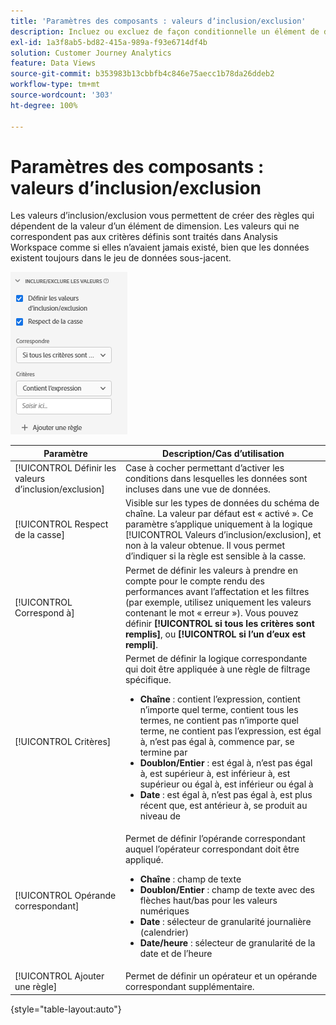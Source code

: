 ```yaml
---
title: 'Paramètres des composants : valeurs dʼinclusion/exclusion'
description: Incluez ou excluez de façon conditionnelle un élément de dimension en fonction de sa valeur.
exl-id: 1a3f8ab5-bd82-415a-989a-f93e6714df4b
solution: Customer Journey Analytics
feature: Data Views
source-git-commit: b353983b13cbbfb4c846e75aecc1b78da26ddeb2
workflow-type: tm+mt
source-wordcount: '303'
ht-degree: 100%

---
```


# Paramètres des composants : valeurs dʼinclusion/exclusion

Les valeurs dʼinclusion/exclusion vous permettent de créer des règles qui dépendent de la valeur dʼun élément de dimension. Les valeurs qui ne correspondent pas aux critères définis sont traités dans Analysis Workspace comme si elles nʼavaient jamais existé, bien que les données existent toujours dans le jeu de données sous-jacent.

![Inclure/exclure](../assets/include-exclude.png)

| Paramètre | Description/Cas d’utilisation |
| --- | --- |
| [!UICONTROL Définir les valeurs d’inclusion/exclusion] | Case à cocher permettant dʼactiver les conditions dans lesquelles les données sont incluses dans une vue de données. |
| [!UICONTROL Respect de la casse] | Visible sur les types de données du schéma de chaîne. La valeur par défaut est « activé ». Ce paramètre sʼapplique uniquement à la logique [!UICONTROL Valeurs dʼinclusion/exclusion], et non à la valeur obtenue. Il vous permet dʼindiquer si la règle est sensible à la casse. |
| [!UICONTROL Correspond à] | Permet de définir les valeurs à prendre en compte pour le compte rendu des performances avant lʼaffectation et les filtres (par exemple, utilisez uniquement les valeurs contenant le mot « erreur »). Vous pouvez définir **[!UICONTROL si tous les critères sont remplis]**, ou **[!UICONTROL si lʼun dʼeux est rempli]**. |
| [!UICONTROL Critères] | Permet de définir la logique correspondante qui doit être appliquée à une règle de filtrage spécifique.<ul><li>**Chaîne** : contient lʼexpression, contient nʼimporte quel terme, contient tous les termes, ne contient pas nʼimporte quel terme, ne contient pas lʼexpression, est égal à, nʼest pas égal à, commence par, se termine par</li><li>**Doublon/Entier** : est égal à, nʼest pas égal à, est supérieur à, est inférieur à, est supérieur ou égal à, est inférieur ou égal à</li><li>**Date** : est égal à, nʼest pas égal à, est plus récent que, est antérieur à, se produit au niveau de</li></ul> |
| [!UICONTROL Opérande correspondant] | Permet de définir lʼopérande correspondant auquel lʼopérateur correspondant doit être appliqué.<ul><li>**Chaîne** : champ de texte</li><li>**Doublon/Entier** : champ de texte avec des flèches haut/bas pour les valeurs numériques</li><li>**Date** : sélecteur de granularité journalière (calendrier)</li><li>**Date/heure** : sélecteur de granularité de la date et de lʼheure</li></ul> |
| [!UICONTROL Ajouter une règle] | Permet de définir un opérateur et un opérande correspondant supplémentaire. |

{style=&quot;table-layout:auto&quot;}

